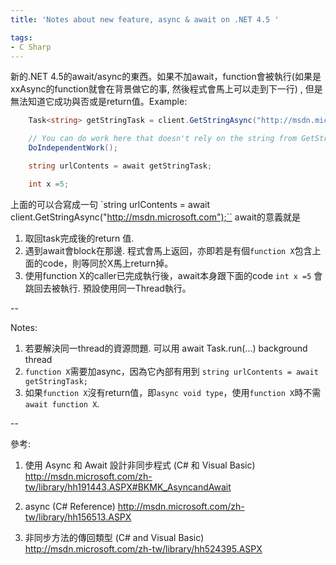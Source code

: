 ```yaml
---
title: 'Notes about new feature, async & await on .NET 4.5 '

tags:
- C Sharp
---
```


新的.NET 4.5的await/async的東西。如果不加await，function會被執行(如果是 xxAsync的function就會在背景做它的事, 然後程式會馬上可以走到下一行) , 但是無法知道它成功與否或是return值。Example:

```cs
    Task<string> getStringTask = client.GetStringAsync("http://msdn.microsoft.com");

    // You can do work here that doesn't rely on the string from GetStringAsync.
    DoIndependentWork();

    string urlContents = await getStringTask;

    int x =5;  
```

上面的可以合寫成一句 `string urlContents = await client.GetStringAsync("http://msdn.microsoft.com");``
await的意義就是

1. 取回task完成後的return 值.
2. 遇到await會block在那邊. 程式會馬上返回，亦即若是有個`function X`包含上面的code，則等同於X馬上return掉。
3. 使用function X的caller已完成執行後，await本身跟下面的code `int x =5` 會跳回去被執行. 預設使用同一Thread執行。

--

Notes:

1. 若要解決同一thread的資源問題.  可以用 await Task.run(…) background thread
2. `function X`需要加async，因為它內部有用到 `string urlContents = await getStringTask; `
3. 如果`function X`沒有return值，即`async void type`，使用`function X`時不需`await function X`.

--

參考:
1. 使用 Async 和 Await 設計非同步程式 (C# 和 Visual Basic)
http://msdn.microsoft.com/zh-tw/library/hh191443.ASPX#BKMK_AsyncandAwait

2. async (C# Reference)
http://msdn.microsoft.com/zh-tw/library/hh156513.ASPX

3. 非同步方法的傳回類型 (C# and Visual Basic)
http://msdn.microsoft.com/zh-tw/library/hh524395.ASPX
